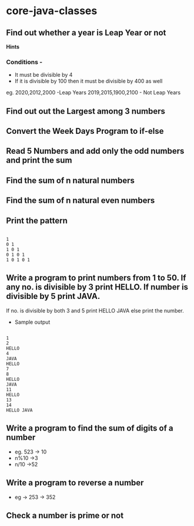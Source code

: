 # core-java-classes

## Find out whether a year is Leap Year or not
**Hints**
### Conditions -
* It must be divisible by 4
* If it is divisible by 100 then it must be divisible by 400 as well

eg. 2020,2012,2000 -Leap Years
    2019,2015,1900,2100 - Not Leap Years

## Find out out the Largest among 3 numbers

## Convert the Week Days Program to if-else

## Read 5 Numbers and add only the odd numbers and print the sum

## Find the sum of n natural numbers 

## Find the sum of n natural even numbers 

## Print the pattern

```

1
0 1
1 0 1
0 1 0 1
1 0 1 0 1

```

## Write a program to print numbers from 1 to 50. If any no. is divisible by 3 print HELLO. If number is divisible by 5 print JAVA.
If no. is divisible by both 3 and 5 print HELLO JAVA else print the number.

* Sample output

```

1
2
HELLO
4
JAVA
HELLO
7
8
HELLO
JAVA
11
HELLO
13
14
HELLO JAVA

```


## Write a program to find the sum of digits of a number

* eg. 523 -> 10
* n%10 ->3
* n/10 ->52

## Write a program to reverse a number 

* eg -> 253 -> 352

## Check a number is prime or not


